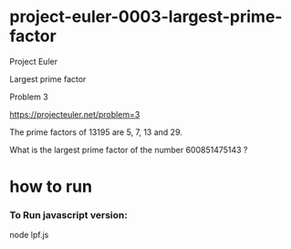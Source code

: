 # project-euler-0003-largest-prime-factor

Project Euler

Largest prime factor

Problem 3

https://projecteuler.net/problem=3

The prime factors of 13195 are 5, 7, 13 and 29.

What is the largest prime factor of the number 600851475143 ?

# how to run

### To Run javascript version:
node lpf.js
